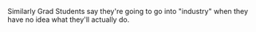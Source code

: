 Similarly Grad Students say they're going to go into "industry" when they have no idea what they'll actually do.


